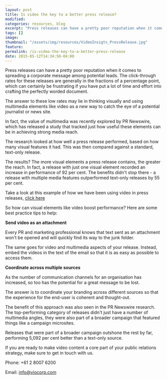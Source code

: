 ```yaml
---
layout: post
title: Is video the key to a better press release?
modified:
categories: resources, blog
excerpt: "Press releases can have a pretty poor reputation when it comes to spreading a corporate message among potential leads. The click-through rates for these releases are generally in the fractions of a percentage "
tags: []
image:
thumbnail: "/assets/img/resources/VideoInsigts_PressRelease.jpg"
feature:
permalink: /is-video-the-key-to-a-better-press-release
date: 2015-05-12T14:34:50-04:00
---
```


Press releases can have a pretty poor reputation when it comes to spreading a corporate message among potential leads. The click-through rates for these releases are generally in the fractions of a percentage point, which can certainly be frustrating if you have put a lot of time and effort into crafting the perfectly worded document.

The answer to these low rates may lie in thinking visually and using multimedia elements like video as a new way to catch the eye of a potential journalist or news site.

In fact, the value of multimedia was recently explored by PR Newswire, which has released a study that tracked just how useful these elements can be in achieving strong media reach.

The research looked at how well a press release performed, based on how many visual features it had. This was then compared against a standard, text-only release.

The results? The more visual elements a press release contains, the greater the reach. In fact, a release with just one visual element recorded an increase in performance of 92 per cent. The benefits didn't stop there - a release with multiple media features outperformed text-only releases by 55 per cent.

Take a look at this example of how we have been using video in press releases, <a href="http://viocorp.com/tedx-media-release/">click here</a>

So how can visual elements like video boost performance? Here are some best practice tips to help:

<strong>Send video as an attachment</strong>

Every PR and marketing professional knows that text sent as an attachment won't be opened and will quickly find its way to the junk folder.

The same goes for video and multimedia aspects of your release. Instead, embed the videos in the text of the email so that it is as easy as possible to access them.

<strong>Coordinate across multiple sources</strong>

As the number of communication channels for an organisation has increased, so too has the potential for a great message to be lost.

The answer is to coordinate your branding across different sources so that the experience for the end-user is coherent and thought-out.

The benefit of this approach was also seen in the PR Newswire research. The top-performing category of releases didn't just have a number of multimedia angles, they were also part of a broader campaign that featured things like a campaign microsites.

Releases that were part of a broader campaign outshone the rest by far, performing 5,092 per cent better than a text-only source.

If you are ready to make video content a core part of your public relations strategy, make sure to get in touch with us.

Phone: +61 2 8007 6200

Email: info@viocorp.com